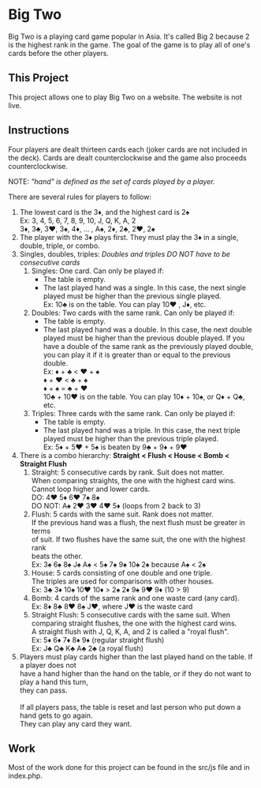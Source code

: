 ﻿# Big Two

Big Two is a playing card game popular in Asia.
It's called Big 2 because 2 is the highest rank in the game.
The goal of the game is to play all of one's cards before the other players.

## This Project

This project allows one to play Big Two on a website. The website is not live.

## Instructions

Four players are dealt thirteen cards each (joker cards are not included in the deck). 
Cards are dealt counterclockwise and the game also proceeds counterclockwise.

NOTE: *"hand" is defined as the set of cards played by a player.*

There are several rules for players to follow:

1. The lowest card is the 3♦, and the highest card is 2♠\
   Ex: 3, 4, 5, 6, 7, 8, 9, 10, J, Q, K, A, 2\
       3♦, 3♣, 3♥, 3♠, 4♦, ... , A♠, 2♦, 2♣, 2♥, 2♠
2. The player with the 3♦ plays first. They must play the 3♦ in a single, double,
   triple, or combo.
3. Singles, doubles, triples:
   *Doubles and triples DO NOT have to be consecutive cards*
    1. Singles: One card. Can only be played if:
       * The table is empty.
       * The last played hand was a single. In this case, the next single played
         must be higher than the previous single played.\
         Ex: 10♣ is on the table. You can play 10♥ , J♦, etc.
    2. Doubles: Two cards with the same rank. Can only be played if:
       * The table is empty.
       * The last played hand was a double. In this case, the next double played
         must be higher than the previous double played.
         If you have a double of the same rank as the previously played double, you
         can play it if it is greater than or equal to the previous double.\
         Ex: ♦ + ♣ < ♥ + ♠\
             ♦ + ♥ < ♣ + ♠\
             ♦ + ♠ = ♣ + ♥\
             10♣ + 10♥ is on the table. You can play 10♦ + 10♠, or Q♦ + Q♣, etc.
    3. Triples: Three cards with the same rank. Can only be played if:
       * The table is empty.
       * The last played hand was a triple. In this case, the next triple played
         must be higher than the previous triple played.\
         Ex: 5♦ + 5♥ + 5♠ is beaten by 9♣ + 9♦ + 9♥
4. There is a combo hierarchy:
   **Straight < Flush < House < Bomb < Straight Flush**
    1. Straight: 5 consecutive cards by rank. Suit does not matter.\
       When comparing straights, the one with the highest card wins.\
       Cannot loop higher and lower cards.\
       DO: 4♥ 5♦ 6♥ 7♠ 8♠\
       DO NOT: A♠ 2♥ 3♥ 4♥ 5♦ (loops from 2 back to 3)
    2. Flush: 5 cards with the same suit. Rank does not matter.\
       If the previous hand was a flush, the next flush must be greater in terms\
       of suit. If two flushes have the same suit, the one with the highest rank\
       beats the other.\
       Ex: 3♠ 6♠ 8♠ J♠ A♠ < 5♠ 7♠ 9♠ 10♠ 2♠ because A♠ < 2♠
    3. House: 5 cards consisting of one double and one triple.\
       The triples are used for comparisons with other houses.\
       Ex: 3♣ 3♦ 10♠ 10♥ 10♦ > 2♠ 2♦ 9♠ 9♥ 9♦ (10 > 9)
    4. Bomb: 4 cards of the same rank and one waste card (any card).\
       Ex: 8♦ 8♣ 8♥ 8♠ J♥, where J♥ is the waste card
    5. Straight Flush: 5 consecutive cards with the same suit.
       When comparing straight flushes, the one with the highest card wins.\
       A straight flush with J, Q, K, A, and 2 is called a "royal flush".\
       Ex: 5♦ 6♦ 7♦ 8♦ 9♦ (regular straight flush)\
       Ex: J♣ Q♣ K♣ A♣ 2♣ (a royal flush)
5. Players must play cards higher than the last played hand on the table. If a player does not\
   have a hand higher than the hand on the table, or if they do not want to play a hand this turn,\
   they can pass.\
   \
   If all players pass, the table is reset and last person who put down a hand gets to go again.\
   They can play any card they want.

## Work

Most of the work done for this project can be found in the src/js file and in index.php.
